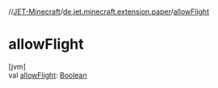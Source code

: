 //[JET-Minecraft](../../index.md)/[de.jet.minecraft.extension.paper](index.md)/[allowFlight](allow-flight.md)

# allowFlight

[jvm]\
val [allowFlight](allow-flight.md): [Boolean](https://kotlinlang.org/api/latest/jvm/stdlib/kotlin/-boolean/index.html)
